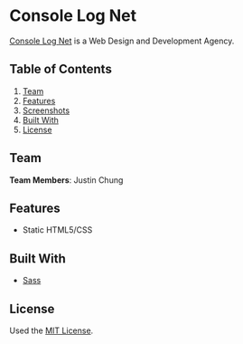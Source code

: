 # Console Log Net

[Console Log Net](https://www.console-log.net/) is a Web Design and Development Agency.

## Table of Contents

1. [Team](#team)
1. [Features](#features)
1. [Screenshots](#screenshots)
1. [Built With](#built-with)
1. [License](#license)

## Team

**Team Members**: Justin Chung

## Features

- Static HTML5/CSS

## Built With

- [Sass](https://sass-lang.com/)

## License

Used the [MIT License](LICENSE.md).
